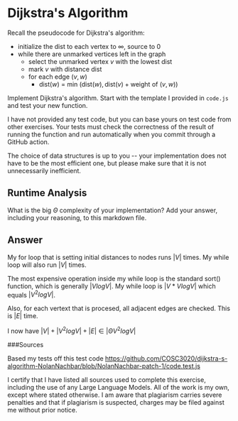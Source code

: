 # Dijkstra's Algorithm

Recall the pseudocode for Dijkstra's algorithm:
- initialize the dist to each vertex to $\infty$, source to 0
- while there are unmarked vertices left in the graph
    - select the unmarked vertex $v$ with the lowest dist
    - mark $v$ with distance dist
    - for each edge $(v,w)$
        - dist($w$) = min $\left(\textrm{dist}(w), \textrm{dist}(v) + \textrm{weight of }(v, w)\right)$

Implement Dijkstra's algorithm. Start with the template I provided in `code.js`
and test your new function.

I have not provided any test code, but you can base yours on test code from
other exercises. Your tests must check the correctness of the result of running
the function and run automatically when you commit through a GitHub action.

The choice of data structures is up to you -- your implementation does not have
to be the most efficient one, but please make sure that it is not unnecessarily
inefficient.

## Runtime Analysis

What is the big $\Theta$ complexity of your implementation? Add your
answer, including your reasoning, to this markdown file.

## Answer

My for loop that is setting initial  distances to nodes runs $|V|$ times. My while loop will also run $|V|$ times. 

The most expensive operation inside my while loop is the standard sort() function, which is generally $|VlogV|$. My while loop is $|V*VlogV|$ which equals $|V^2logV|$.

Also, for each vertext that is procesed, all adjacent edges are checked. This is $|E|$ time.



I now have $|V| + |V^2logV| + |E| ∈ |\Theta V^2logV|$

###Sources

Based my tests off this test code https://github.com/COSC3020/dijkstra-s-algorithm-NolanNachbar/blob/NolanNachbar-patch-1/code.test.js

I certify that I have listed all sources used to complete this exercise, including the use of any Large Language Models. All of the work is my own, except where stated otherwise. I am aware that plagiarism carries severe penalties and that if plagiarism is suspected, charges may be filed against me without prior notice.
